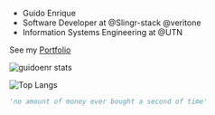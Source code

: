 * Guido Enrique 
* Software Developer at @Slingr-stack @veritone
* Information Systems Engineering at @UTN

See my [Portfolio](https://guidoenr-portfolio.herokuapp.com)


<img alt="guidoenr stats" src="https://github-readme-stats.vercel.app/api?username=guidoenr&show_icons=true&theme=gotham" style="vertical-align:middle"> 

![Top Langs](https://github-readme-stats.vercel.app/api/top-langs/?username=guidoenr&hide=javascript,css,scss,html,java,tsql&theme=tokyonight)
```python
'no amount of money ever bought a second of time'
```



